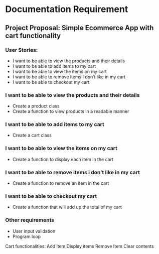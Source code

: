 # Documentation Requirement

## Project Proposal: Simple Ecommerce App with cart functionality

### User Stories:
- I want to be able to view the products and their details
- I want to be able to add items to my cart
- I want to be able to view the items on my cart
- I want to be able to remove items I don’t like in my cart
- I want to be able to checkout my cart

### I want to be able to view the products and their details
- Create a product class
- Create a function to view products in a readable manner

### I want to be able to add items to my cart
- Create a cart class

### I want to be able to view the items on my cart
- Create a function to display each item in the cart

### I want to be able to remove items i don’t like in my cart
- Create a function to remove an item in the cart

### I want to be able to checkout my cart
- Create a function that will add up the total of my cart

### Other requirements
- User input validation
- Program loop


Cart functionalities:
Add item
Display items
Remove Item
Clear contents
